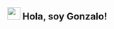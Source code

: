 ## <img src="https://github.com/TheDudeThatCode/TheDudeThatCode/blob/master/Assets/Hi.gif" width="29px"> Hola, soy Gonzalo!
